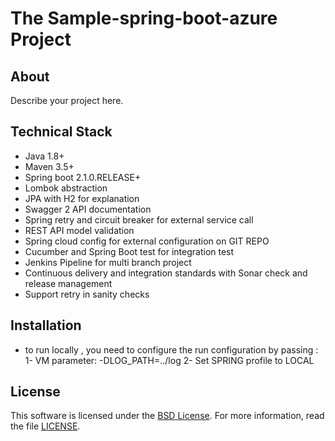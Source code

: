 # The Sample-spring-boot-azure Project

## About

Describe your project here.

## Technical Stack

- Java 1.8+
- Maven 3.5+
- Spring boot 2.1.0.RELEASE+
- Lombok abstraction
- JPA with H2 for explanation
- Swagger 2 API documentation
- Spring retry and circuit breaker for external service call
- REST API model validation 
- Spring cloud config for external configuration on GIT REPO
- Cucumber and Spring Boot test for integration test
- Jenkins Pipeline for multi branch project
- Continuous delivery and integration standards with Sonar check and release management
- Support retry in sanity checks  

## Installation

-  to run locally , you need to configure the run configuration by passing :
1- VM parameter: -DLOG_PATH=../log
2- Set SPRING profile to LOCAL 

## License

This software is licensed under the [BSD License][BSD]. For more information, read the file [LICENSE](LICENSE).

[BSD]: https://opensource.org/licenses/BSD-3-Clause
